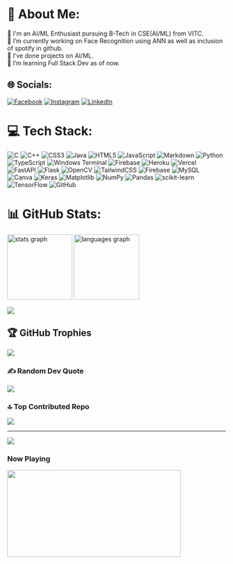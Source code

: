 # 💫 About Me:
🔭 I'm an AI/ML Enthusiast pursuing B-Tech in CSE(AI/ML) from VITC.<br>👯 I’m currently working on Face Recognition using ANN as well as inclusion of spotify in github.<br>🤝 I’ve done projects on AI/ML.<br>🌱 I’m learning Full Stack Dev as of now. 

## 🌐 Socials:
[![Facebook](https://img.shields.io/badge/Facebook-%231877F2.svg?logo=Facebook&logoColor=white)](https://facebook.com/VishweshPalSaini) [![Instagram](https://img.shields.io/badge/Instagram-%23E4405F.svg?logo=Instagram&logoColor=white)](https://instagram.com/x_plo_siv3) [![LinkedIn](https://img.shields.io/badge/LinkedIn-%230077B5.svg?logo=linkedin&logoColor=white)](https://linkedin.com/in/VishweshPalSaini) 

# 💻 Tech Stack:
![C](https://img.shields.io/badge/c-%2300599C.svg?style=plastic&logo=c&logoColor=white) ![C++](https://img.shields.io/badge/c++-%2300599C.svg?style=plastic&logo=c%2B%2B&logoColor=white) ![CSS3](https://img.shields.io/badge/css3-%231572B6.svg?style=plastic&logo=css3&logoColor=white) ![Java](https://img.shields.io/badge/java-%23ED8B00.svg?style=plastic&logo=openjdk&logoColor=white) ![HTML5](https://img.shields.io/badge/html5-%23E34F26.svg?style=plastic&logo=html5&logoColor=white) ![JavaScript](https://img.shields.io/badge/javascript-%23323330.svg?style=plastic&logo=javascript&logoColor=%23F7DF1E) ![Markdown](https://img.shields.io/badge/markdown-%23000000.svg?style=plastic&logo=markdown&logoColor=white) ![Python](https://img.shields.io/badge/python-3670A0?style=plastic&logo=python&logoColor=ffdd54) ![TypeScript](https://img.shields.io/badge/typescript-%23007ACC.svg?style=plastic&logo=typescript&logoColor=white) ![Windows Terminal](https://img.shields.io/badge/Windows%20Terminal-%234D4D4D.svg?style=plastic&logo=windows-terminal&logoColor=white) ![Firebase](https://img.shields.io/badge/firebase-%23039BE5.svg?style=plastic&logo=firebase) ![Heroku](https://img.shields.io/badge/heroku-%23430098.svg?style=plastic&logo=heroku&logoColor=white) ![Vercel](https://img.shields.io/badge/vercel-%23000000.svg?style=plastic&logo=vercel&logoColor=white) ![FastAPI](https://img.shields.io/badge/FastAPI-005571?style=plastic&logo=fastapi) ![Flask](https://img.shields.io/badge/flask-%23000.svg?style=plastic&logo=flask&logoColor=white) ![OpenCV](https://img.shields.io/badge/opencv-%23white.svg?style=plastic&logo=opencv&logoColor=white) ![TailwindCSS](https://img.shields.io/badge/tailwindcss-%2338B2AC.svg?style=plastic&logo=tailwind-css&logoColor=white) ![Firebase](https://img.shields.io/badge/firebase-a08021?style=plastic&logo=firebase&logoColor=ffcd34) ![MySQL](https://img.shields.io/badge/mysql-4479A1.svg?style=plastic&logo=mysql&logoColor=white) ![Canva](https://img.shields.io/badge/Canva-%2300C4CC.svg?style=plastic&logo=Canva&logoColor=white) ![Keras](https://img.shields.io/badge/Keras-%23D00000.svg?style=plastic&logo=Keras&logoColor=white) ![Matplotlib](https://img.shields.io/badge/Matplotlib-%23ffffff.svg?style=plastic&logo=Matplotlib&logoColor=black) ![NumPy](https://img.shields.io/badge/numpy-%23013243.svg?style=plastic&logo=numpy&logoColor=white) ![Pandas](https://img.shields.io/badge/pandas-%23150458.svg?style=plastic&logo=pandas&logoColor=white) ![scikit-learn](https://img.shields.io/badge/scikit--learn-%23F7931E.svg?style=plastic&logo=scikit-learn&logoColor=white) ![TensorFlow](https://img.shields.io/badge/TensorFlow-%23FF6F00.svg?style=plastic&logo=TensorFlow&logoColor=white) ![GitHub](https://img.shields.io/badge/github-%23121011.svg?style=plastic&logo=github&logoColor=white)
# 📊 GitHub Stats:
<div align="left">
  <img src="https://github-readme-stats.vercel.app/api?username=VishPS&hide_title=false&hide_rank=false&show_icons=true&include_all_commits=true&count_private=true&disable_animations=false&theme=dracula&locale=en&hide_border=false" height="150" alt="stats graph"  />
  <img src="https://github-readme-stats.vercel.app/api/top-langs?username=VishPS&locale=en&hide_title=false&layout=compact&card_width=320&langs_count=5&theme=dracula&hide_border=false" height="150" alt="languages graph"  />
</div>

![](https://github-readme-streak-stats.herokuapp.com/?user=VishPS&theme=onedark&hide_border=false)<br/>

## 🏆 GitHub Trophies
![](https://github-profile-trophy.vercel.app/?username=VishPS&theme=radical&no-frame=true&no-bg=true&margin-w=4)

### ✍️ Random Dev Quote
![](https://quotes-github-readme.vercel.app/api?type=vetical&theme=tokyonight)

### 🔝 Top Contributed Repo
![](https://github-contributor-stats.vercel.app/api?username=VishPS&limit=5&theme=onedark&combine_all_yearly_contributions=true)

---
[![](https://visitcount.itsvg.in/api?id=VishPS&icon=2&color=6)](https://visitcount.itsvg.in)

### Now Playing
<a href="https://youtu.be/gCYcHz2k5x0?t=80"><img src="https://imgs.search.brave.com/2aol8K5tf-wPDV_K3k6myNQphdTBJQaStf-0HQSCGOo/rs:fit:860:0:0:0/g:ce/aHR0cHM6Ly9tZWRp/YTEuZ2lwaHkuY29t/L21lZGlhL3YxLlky/bGtQVGM1TUdJM05q/RXhOMjEyWnpnMFp6/QnlORFo1TjJ4c2Nq/QTJhblZyTUdZeE1X/UmxlbWRtTnpkdGIy/TmhablppYVNabGNE/MTJNVjluYVdaelgz/TmxZWEpqYUNaamRE/MW4vUlF4cmFwdlRh/MElrMDd6S3ZkLzIw/MC5naWY.gif" width="400" height="200"></a>

<!-- Proudly created with GPRM ( https://gprm.itsvg.in ) -->
